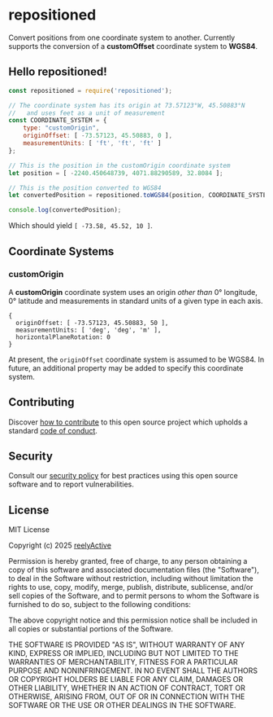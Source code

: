 repositioned
============

Convert positions from one coordinate system to another.  Currently supports the conversion of a __customOffset__ coordinate system to __WGS84__.


Hello repositioned!
-------------------

```javascript
const repositioned = require('repositioned');

// The coordinate system has its origin at 73.57123°W, 45.50883°N
//   and uses feet as a unit of measurement
const COORDINATE_SYSTEM = {
    type: "customOrigin",
    originOffset: [ -73.57123, 45.50883, 0 ],
    measurementUnits: [ 'ft', 'ft', 'ft' ]
};

// This is the position in the customOrigin coordinate system
let position = [ -2240.450648739, 4071.88290589, 32.8084 ];

// This is the position converted to WGS84
let convertedPosition = repositioned.toWGS84(position, COORDINATE_SYSTEM);

console.log(convertedPosition);
```

Which should yield `[ -73.58, 45.52, 10 ]`.


Coordinate Systems
------------------

### customOrigin

A __customOrigin__ coordinate system uses an origin _other than_ 0° longitude, 0° latitude and measurements in standard units of a given type in each axis.

    {
      originOffset: [ -73.57123, 45.50883, 50 ],
      measurementUnits: [ 'deg', 'deg', 'm' ],
      horizontalPlaneRotation: 0
    }

At present, the `originOffset` coordinate system is assumed to be WGS84.  In future, an additional property may be added to specify this coordinate system.


Contributing
------------

Discover [how to contribute](CONTRIBUTING.md) to this open source project which upholds a standard [code of conduct](CODE_OF_CONDUCT.md).


Security
--------

Consult our [security policy](SECURITY.md) for best practices using this open source software and to report vulnerabilities.


License
-------

MIT License

Copyright (c) 2025 [reelyActive](https://www.reelyactive.com)

Permission is hereby granted, free of charge, to any person obtaining a copy of this software and associated documentation files (the "Software"), to deal in the Software without restriction, including without limitation the rights to use, copy, modify, merge, publish, distribute, sublicense, and/or sell copies of the Software, and to permit persons to whom the Software is furnished to do so, subject to the following conditions:

The above copyright notice and this permission notice shall be included in all copies or substantial portions of the Software.

THE SOFTWARE IS PROVIDED "AS IS", WITHOUT WARRANTY OF ANY KIND, EXPRESS OR 
IMPLIED, INCLUDING BUT NOT LIMITED TO THE WARRANTIES OF MERCHANTABILITY, 
FITNESS FOR A PARTICULAR PURPOSE AND NONINFRINGEMENT. IN NO EVENT SHALL THE 
AUTHORS OR COPYRIGHT HOLDERS BE LIABLE FOR ANY CLAIM, DAMAGES OR OTHER 
LIABILITY, WHETHER IN AN ACTION OF CONTRACT, TORT OR OTHERWISE, ARISING FROM, 
OUT OF OR IN CONNECTION WITH THE SOFTWARE OR THE USE OR OTHER DEALINGS IN 
THE SOFTWARE.

